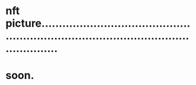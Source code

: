 # nft picture...............................................................................................................
# soon.
